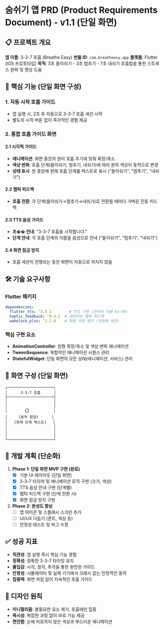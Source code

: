 # 숨쉬기 앱 PRD (Product Requirements Document) - v1.1 (단일 화면)

## 📋 프로젝트 개요

**앱 이름**: 3-3-7 호흡 (Breathe Easy)
**번들 ID**: `com.breatheasy.app`
**플랫폼**: Flutter (iOS 프로토타입)
**목적**: 3초 들이쉬기 - 3초 멈추기 - 7초 내쉬기 호흡법을 통한 스트레스 완화 및 명상 도움

## 🎯 핵심 기능 (단일 화면 구성)

### 1. 자동 시작 호흡 가이드

- 앱 실행 시, 2초 후 자동으로 3-3-7 호흡 세션 시작
- 별도의 시작 버튼 없이 즉각적인 경험 제공

### 2. 통합 호흡 가이드 화면

#### 2.1 시각적 가이드

- **애니메이션**: 화면 중앙의 원이 호흡 주기에 맞춰 확장/축소
- **색상 변화**: 호흡 단계(들이쉬기, 멈추기, 내쉬기)에 따라 원의 색상이 동적으로 변경
- **상태 표시**: 원 중앙에 현재 호흡 단계를 텍스트로 표시 ("들이쉬기", "멈추기", "내쉬기")

#### 2.2 햅틱 피드백

- **호흡 전환**: 각 단계(들이쉬기→멈추기→내쉬기)로 전환될 때마다 가벼운 진동 피드백

#### 2.3 TTS 음성 가이드

- **초�� 안내**: "3-3-7 호흡을 시작합니다."
- **단계 안내**: 각 호흡 단계의 이름을 음성으로 안내 ("들이쉬기", "멈추기", "내쉬기")

#### 2.4 화면 잠금 방지

- 호흡 세션이 진행되는 동안 화면이 자동으로 꺼지지 않음

## 🛠️ 기술 요구사항

### Flutter 패키지

```yaml
dependencies:
  flutter_tts: ^3.8.3        # TTS 구현 (한국어 지원 ko-KR)
  haptic_feedback: ^0.4.2  # 네이티브 햅틱 피드백
  wakelock_plus: ^1.2.0    # 화면 꺼짐 방지 (안정화 버전)
```

### 핵심 구현 요소

- **AnimationController**: 원형 확장/축소 및 색상 변화 애니메이션
- **TweenSequence**: 복합적인 애니메이션 시퀀스 관리
- **StatefulWidget**: 단일 화면의 모든 상태(애니메이션, 서비스) 관리

## 📱 화면 구성 (단일 화면)

```
┌─────────────────────┐
│      3-3-7 호흡      │
├─────────────────────┤
│                     │
│                     │
│        ⭕           │
│     (동적 원형)      │
│   (현재 단계 텍스트)   │
│                     │
│                     │
│                     │
└─────────────────────┘
```

## 🚀 개발 계획 (단순화)

1.  **Phase 1: 단일 화면 MVP 구현 (완료)**
    - [x] 기본 UI 레이아웃 (단일 화면)
    - [x] 3-3-7 타이머 및 애니메이션 로직 구현 (크기, 색상)
    - [x] TTS 음성 안내 구현 (단계별)
    - [x] 햅틱 피드백 구현 (단계 전환 시)
    - [x] 화면 잠금 방지 구현

2.  **Phase 2: 완성도 향상**
    - [ ] 앱 아이콘 및 스플래시 스크린 추가
    - [ ] UI/UX 다듬기 (폰트, 색상 등)
    - [ ] 안정성 테스트 및 버그 수정

## ✅ 성공 지표

- **직관성**: 앱 실행 즉시 핵심 기능 경험
- **정확성**: 정확한 3-3-7 타이밍 유지
- **몰입감**: 시각, 청각, 촉각을 통한 완전한 가이드
- **안정성**: 시뮬레이터 및 실제 기기에서 크래시 없는 안정적인 동작
- **집중력**: 화면 꺼짐 없이 지속적인 호흡 가이드

## 🎨 디자인 원칙

- **미니멀리즘**: 불필요한 요소 제거, 호흡에만 집중
- **즉시성**: 복잡한 과정 없이 바로 기능 제공
- **편안함**: 눈에 피로하지 않은 색상과 부드러운 애니메이션
